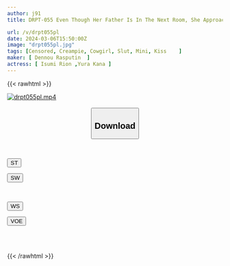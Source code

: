 ```yaml
---
author: j91
title: DRPT-055 Even Though Her Father Is In The Next Room, She Approaches An Uncle's Subordinate Completely Naked And Makes Him Cum Inside Her In Cowgirl Position.Rion Izumi, Kana Yura

url: /v/drpt055pl
date: 2024-03-06T15:50:00Z
image: "drpt055pl.jpg"
tags: [Censored, Creampie, Cowgirl, Slut, Mini, Kiss	]
maker: [ Dennou Rasputin  ]
actress: [ Isumi Rion ,Yura Kana ]
---
```



{{< rawhtml >}}

<div class="video" data-videoid="A37eKagwLmcWAY">
    <a href="javascript:;">
        <img src="/v/drpt055pl/drpt055pl.jpg" width="WIDTH" height="HEIGHT" alt="drpt055pl.mp4" loading="lazy">
    </a>
</div>

<script type="text/javascript" src="https://j91.asia/asset/on-demand-st.js"></script>

<br>
  <link rel="stylesheet" href="https://j91.asia/asset/bs5.css">
  
  <center>
  <button class="btn btn-primary" type="button" data-bs-toggle="collapse" data-bs-target=".multi-collapse" aria-expanded="false" aria-controls="multiCollapseExample1 multiCollapseExample2"><h2>Download</h2></button></center>
</p>
<div class="row">
  <div class="col">
    <div class="collapse multi-collapse" id="multiCollapseExample1">
      <div class="card card-body">
	      	      <br>
<div class="buttons">  
<p><a href="https://streamtape.to/v/A37eKagwLmcWAY" target="_blank"><button class="btn-hover color-3"><i class="fa fa-download"></i> ST</button></a></p>
<p><a href="https://cdnwish.com/idfo0nr9cr58" target="_blank"><button class="btn-hover color-2"><i class="fa fa-download"></i> SW</button></a></p></div>
    </div>
  </div>
</div>
  <div class="col">
    <div class="collapse multi-collapse" id="multiCollapseExample2">
      <div class="card card-body">
	      <br>
<div class="buttons">
<p><a href="https://wolfstream.tv/mzd7obp2ah6v"><button class="btn-hover color-9"><i class="fa fa-download"></i> WS</button></a></p>
<p><a href="https://voe.sx/vsilxpd2hjjm"><button class="btn-hover color-8"><i class="fa fa-download"></i> VOE</button></a></p></div>
<br><br>
      </div>
    </div>
  </div>
</div>

{{< /rawhtml >}}